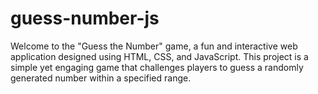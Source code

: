 # guess-number-js
Welcome to the "Guess the Number" game, a fun and interactive web application designed using HTML, CSS, and JavaScript. This project is a simple yet engaging game that challenges players to guess a randomly generated number within a specified range.
